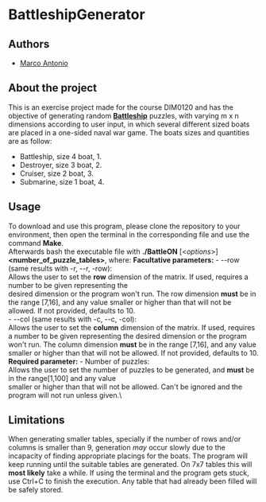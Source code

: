 # **BattleshipGenerator**
## Authors

 - [Marco Antonio](github.com/MarcoAFC)
 
## About the project
  This is an exercise project made for the course DIM0120 and has the objective of generating random [**Battleship**](https://en.wikipedia.org/wiki/Battleship_(puzzle)) puzzles, with varying m x n dimensions according to user input, in which several different sized boats are placed in a one-sided naval war game. The boats sizes and quantities are as follow:
  
  - Battleship, size 4 boat, 1.
  - Destroyer, size 3 boat, 2.
  - Cruiser, size 2 boat, 3.
  - Submarine, size 1 boat, 4.
   
## Usage
  To download and use this program, please clone the repository to your environment, then open the terminal in the corresponding file and use the command **Make**.\
  Afterwards bash the executable file with **./BattleON** [<*options*>] **<number_of_puzzle_tables>**, where:
    **Facultative parameters:**
      - --row (same results with -r, --r, -row):\
        Allows the user to set the **row** dimension of the matrix. If used, requires a number to be given representing the  
      desired dimension or the program won't run. The row dimension **must** be in the range [7,16], and any value smaller or
      higher than that will not be allowed. If not provided, defaults to 10.\
      - --col (same results with -c, --c, -col):\
       Allows the user to set the **column** dimension of the matrix. If used, requires a number to be given representing the
      desired dimension or the program won't run. The column dimension **must** be in the range [7,16], and any value smaller
      or higher than that will not be allowed. If not provided, defaults to 10.
    **Required parameter:**
       - Number of puzzles:\
         Allows the user to set the number of puzzles to be generated, and **must** be in the range[1,100] and any value  
        smaller or higher than that will not be allowed. Can't be ignored and the program will not run unless given.\
         
## Limitations
  When generating smaller tables, specially if the number of rows and/or columns is smaller than 9, generation *may* occur slowly due to the incapacity of finding appropriate placings for the boats. The program will keep running until the suitable tables are generated. On 7x7 tables this will **most likely** take a while. If using the terminal and the program gets stuck, use Ctrl+C to finish the execution. Any table that had already been filled will be safely stored.
